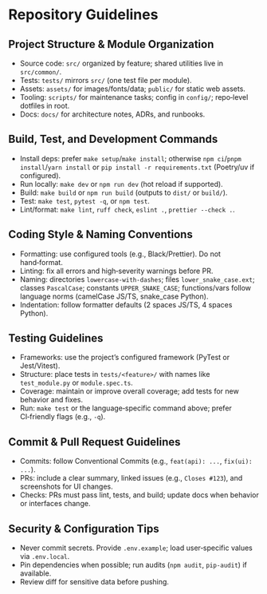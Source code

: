 # Repository Guidelines

## Project Structure & Module Organization
- Source code: `src/` organized by feature; shared utilities live in `src/common/`.
- Tests: `tests/` mirrors `src/` (one test file per module).
- Assets: `assets/` for images/fonts/data; `public/` for static web assets.
- Tooling: `scripts/` for maintenance tasks; config in `config/`; repo‑level dotfiles in root.
- Docs: `docs/` for architecture notes, ADRs, and runbooks.

## Build, Test, and Development Commands
- Install deps: prefer `make setup`/`make install`; otherwise `npm ci`/`pnpm install`/`yarn install` or `pip install -r requirements.txt` (Poetry/uv if configured).
- Run locally: `make dev` or `npm run dev` (hot reload if supported).
- Build: `make build` or `npm run build` (outputs to `dist/` or `build/`).
- Test: `make test`, `pytest -q`, or `npm test`.
- Lint/format: `make lint`, `ruff check`, `eslint .`, `prettier --check .`.

## Coding Style & Naming Conventions
- Formatting: use configured tools (e.g., Black/Prettier). Do not hand‑format.
- Linting: fix all errors and high‑severity warnings before PR.
- Naming: directories `lowercase-with-dashes`; files `lower_snake_case.ext`; classes `PascalCase`; constants `UPPER_SNAKE_CASE`; functions/vars follow language norms (camelCase JS/TS, snake_case Python).
- Indentation: follow formatter defaults (2 spaces JS/TS, 4 spaces Python).

## Testing Guidelines
- Frameworks: use the project’s configured framework (PyTest or Jest/Vitest).
- Structure: place tests in `tests/<feature>/` with names like `test_module.py` or `module.spec.ts`.
- Coverage: maintain or improve overall coverage; add tests for new behavior and fixes.
- Run: `make test` or the language‑specific command above; prefer CI‑friendly flags (e.g., `-q`).

## Commit & Pull Request Guidelines
- Commits: follow Conventional Commits (e.g., `feat(api): ...`, `fix(ui): ...`).
- PRs: include a clear summary, linked issues (e.g., `Closes #123`), and screenshots for UI changes.
- Checks: PRs must pass lint, tests, and build; update docs when behavior or interfaces change.

## Security & Configuration Tips
- Never commit secrets. Provide `.env.example`; load user‑specific values via `.env.local`.
- Pin dependencies when possible; run audits (`npm audit`, `pip-audit`) if available.
- Review diff for sensitive data before pushing.

